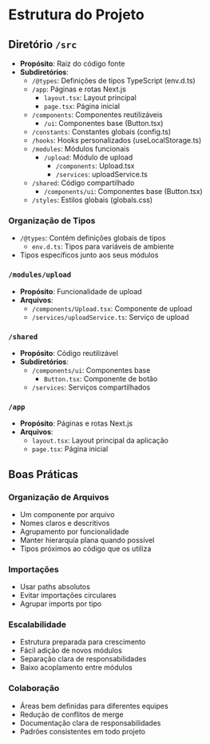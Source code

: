 # Estrutura do Projeto

## Diretório `/src`

- **Propósito**: Raiz do código fonte
- **Subdiretórios**:
  - `/@types`: Definições de tipos TypeScript (env.d.ts)
  - `/app`: Páginas e rotas Next.js
    - `layout.tsx`: Layout principal
    - `page.tsx`: Página inicial
  - `/components`: Componentes reutilizáveis
    - `/ui`: Componentes base (Button.tsx)
  - `/constants`: Constantes globais (config.ts)
  - `/hooks`: Hooks personalizados (useLocalStorage.ts)
  - `/modules`: Módulos funcionais
    - `/upload`: Módulo de upload
      - `/components`: Upload.tsx
      - `/services`: uploadService.ts
  - `/shared`: Código compartilhado
    - `/components/ui`: Componentes base (Button.tsx)
  - `/styles`: Estilos globais (globals.css)

### Organização de Tipos

- `/@types`: Contém definições globais de tipos
  - `env.d.ts`: Tipos para variáveis de ambiente
- Tipos específicos junto aos seus módulos

### `/modules/upload`

- **Propósito**: Funcionalidade de upload
- **Arquivos**:
  - `/components/Upload.tsx`: Componente de upload
  - `/services/uploadService.ts`: Serviço de upload

### `/shared`

- **Propósito**: Código reutilizável
- **Subdiretórios**:
  - `/components/ui`: Componentes base
    - `Button.tsx`: Componente de botão
  - `/services`: Serviços compartilhados

### `/app`

- **Propósito**: Páginas e rotas Next.js
- **Arquivos**:
  - `layout.tsx`: Layout principal da aplicação
  - `page.tsx`: Página inicial

## Boas Práticas

### Organização de Arquivos

- Um componente por arquivo
- Nomes claros e descritivos
- Agrupamento por funcionalidade
- Manter hierarquia plana quando possível
- Tipos próximos ao código que os utiliza

### Importações

- Usar paths absolutos
- Evitar importações circulares
- Agrupar imports por tipo

### Escalabilidade

- Estrutura preparada para crescimento
- Fácil adição de novos módulos
- Separação clara de responsabilidades
- Baixo acoplamento entre módulos

### Colaboração

- Áreas bem definidas para diferentes equipes
- Redução de conflitos de merge
- Documentação clara de responsabilidades
- Padrões consistentes em todo projeto

